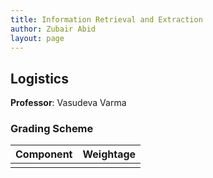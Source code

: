 ```yaml
---
title: Information Retrieval and Extraction
author: Zubair Abid
layout: page
---
```



## Logistics

**Professor**: Vasudeva Varma

### Grading Scheme

| Component | Weightage |
|-----------|-----------|
|           |           |


